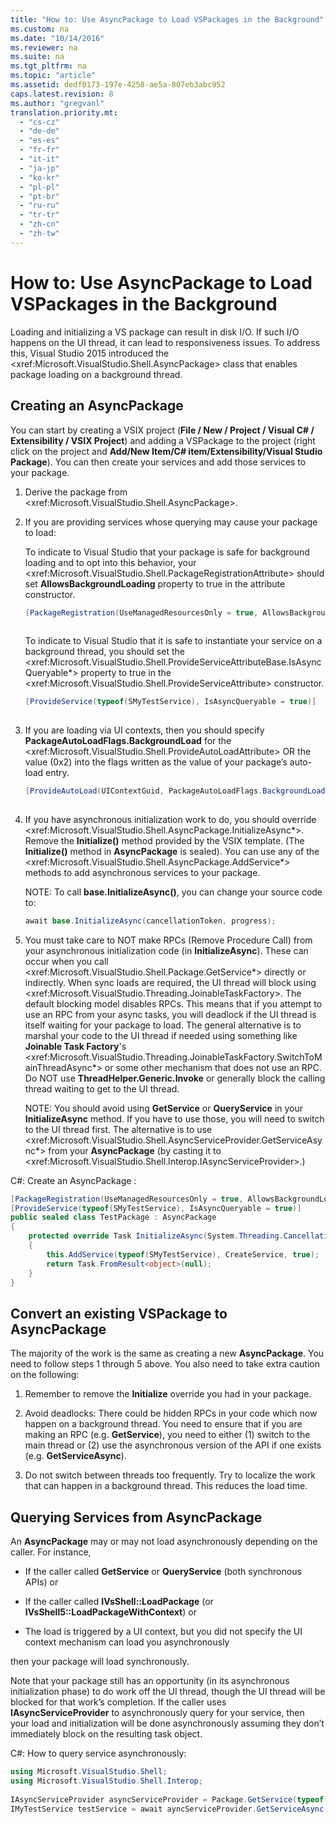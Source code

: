 ```yaml
---
title: "How to: Use AsyncPackage to Load VSPackages in the Background"
ms.custom: na
ms.date: "10/14/2016"
ms.reviewer: na
ms.suite: na
ms.tgt_pltfrm: na
ms.topic: "article"
ms.assetid: dedf0173-197e-4258-ae5a-807eb3abc952
caps.latest.revision: 8
ms.author: "gregvanl"
translation.priority.mt: 
  - "cs-cz"
  - "de-de"
  - "es-es"
  - "fr-fr"
  - "it-it"
  - "ja-jp"
  - "ko-kr"
  - "pl-pl"
  - "pt-br"
  - "ru-ru"
  - "tr-tr"
  - "zh-cn"
  - "zh-tw"
---
```

# How to: Use AsyncPackage to Load VSPackages in the Background
Loading and initializing a VS package can result in disk I/O. If such I/O happens on the UI thread, it can lead to responsiveness issues. To address this, Visual Studio 2015 introduced the  \<xref:Microsoft.VisualStudio.Shell.AsyncPackage> class that enables package loading on a background thread.  
  
## Creating an AsyncPackage  
 You can start by creating a VSIX project (**File / New / Project / Visual C# / Extensibility / VSIX Project**) and adding a VSPackage to the project (right click on the project and **Add/New Item/C# item/Extensibility/Visual Studio Package**). You can then create your services and add those services to your package.  
  
1.  Derive the package from \<xref:Microsoft.VisualStudio.Shell.AsyncPackage>.  
  
2.  If you are providing services whose querying may cause your package to load:  
  
     To indicate to Visual Studio that your package is safe for background loading and to opt into this behavior, your \<xref:Microsoft.VisualStudio.Shell.PackageRegistrationAttribute> should set **AllowsBackgroundLoading** property to true in the attribute constructor.  
  
    ```c#  
    [PackageRegistration(UseManagedResourcesOnly = true, AllowsBackgroundLoading = true)]  
  
    ```  
  
     To indicate to Visual Studio that it is safe to instantiate your service on a background thread, you should set the \<xref:Microsoft.VisualStudio.Shell.ProvideServiceAttributeBase.IsAsyncQueryable*> property to true in the \<xref:Microsoft.VisualStudio.Shell.ProvideServiceAttribute> constructor.  
  
    ```c#  
    [ProvideService(typeof(SMyTestService), IsAsyncQueryable = true)]  
  
    ```  
  
3.  If you are loading via UI contexts, then you should specify **PackageAutoLoadFlags.BackgroundLoad** for the \<xref:Microsoft.VisualStudio.Shell.ProvideAutoLoadAttribute> OR the value (0x2) into the flags written as the value of your package’s auto-load entry.  
  
    ```c#  
    [ProvideAutoLoad(UIContextGuid, PackageAutoLoadFlags.BackgroundLoad)]  
  
    ```  
  
4.  If you have asynchronous initialization work to do, you should override \<xref:Microsoft.VisualStudio.Shell.AsyncPackage.InitializeAsync*>. Remove the **Initialize()** method provided by the VSIX template. (The **Initialize()** method in **AsyncPackage** is sealed). You can use any of the \<xref:Microsoft.VisualStudio.Shell.AsyncPackage.AddService*> methods to add asynchronous services to your package.  
  
     NOTE: To call **base.InitializeAsync()**, you can change your source code to:  
  
    ```c#  
    await base.InitializeAsync(cancellationToken, progress);  
    ```  
  
5.  You must take care to NOT make RPCs (Remove Procedure Call) from your asynchronous initialization code (in **InitializeAsync**). These can occur when you call \<xref:Microsoft.VisualStudio.Shell.Package.GetService*> directly or indirectly.  When sync loads are required, the UI thread will block using \<xref:Microsoft.VisualStudio.Threading.JoinableTaskFactory>. The default blocking model disables RPCs. This means that if you attempt to use an RPC from your async tasks, you will deadlock if the UI thread is itself waiting for your package to load. The general alternative is to marshal your code to the UI thread if needed using something like **Joinable Task Factory**'s \<xref:Microsoft.VisualStudio.Threading.JoinableTaskFactory.SwitchToMainThreadAsync*> or some other mechanism that does not use an RPC.  Do NOT use **ThreadHelper.Generic.Invoke** or generally block the calling thread waiting to get to the UI thread.  
  
     NOTE: You should avoid using **GetService** or **QueryService** in your **InitializeAsync** method. If you have to use those, you will need to switch to the UI thread first. The alternative is to use \<xref:Microsoft.VisualStudio.Shell.AsyncServiceProvider.GetServiceAsync*> from your **AsyncPackage** (by casting it to \<xref:Microsoft.VisualStudio.Shell.Interop.IAsyncServiceProvider>.)  
  
 C#: Create an AsyncPackage :  
  
```c#  
[PackageRegistration(UseManagedResourcesOnly = true, AllowsBackgroundLoading = true)]       
[ProvideService(typeof(SMyTestService), IsAsyncQueryable = true)]   
public sealed class TestPackage : AsyncPackage   
{   
    protected override Task InitializeAsync(System.Threading.CancellationToken cancellationToken, IProgress<ServiceProgressData> progress)   
    {               
        this.AddService(typeof(SMyTestService), CreateService, true);   
        return Task.FromResult<object>(null);   
    }   
}  
```  
  
## Convert an existing VSPackage to AsyncPackage  
 The majority of the work is the same as creating a new **AsyncPackage**. You need to follow steps 1 through 5 above. You also need to take extra caution on the following:  
  
1.  Remember to remove the **Initialize** override you had in your package.  
  
2.  Avoid deadlocks: There could be hidden RPCs in your code which now happen on a background thread. You need to ensure that if you are making an RPC (e.g. **GetService**), you need to either (1) switch to the main thread or (2) use the asynchronous version of the API if one exists (e.g. **GetServiceAsync**).  
  
3.  Do not switch between threads too frequently. Try to localize the work that can happen in a background thread. This reduces the load time.  
  
## Querying Services from AsyncPackage  
 An **AsyncPackage** may or may not load asynchronously depending on the caller. For instance,  
  
-   If the caller called **GetService** or **QueryService** (both synchronous APIs) or  
  
-   If the caller called **IVsShell::LoadPackage** (or **IVsShell5::LoadPackageWithContext**) or  
  
-   The load is triggered by a UI context, but you did not specify the UI context mechanism can load you asynchronously  
  
 then your package will load synchronously.  
  
 Note that your package still has an opportunity (in its asynchronous initialization phase) to do work off the UI thread, though the UI thread will be blocked for that work’s completion. If the caller uses **IAsyncServiceProvider** to asynchronously query for your service, then your load and initialization will be done asynchronously assuming they don’t immediately block on the resulting task object.  
  
 C#: How to query service asynchronously:  
  
```c#  
using Microsoft.VisualStudio.Shell;   
using Microsoft.VisualStudio.Shell.Interop;   
  
IAsyncServiceProvider asyncServiceProvider = Package.GetService(typeof(SAsyncServiceProvider)) as IAsyncServiceProvider;   
IMyTestService testService = await ayncServiceProvider.GetServiceAsync(typeof(SMyTestService)) as IMyTestService;  
```